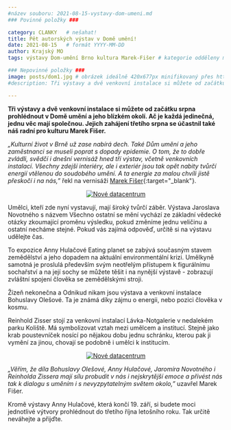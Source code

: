 ```yaml
---
#název souboru: 2021-08-15-vystavy-dom-umeni.md
### Povinné položky ###

category: CLANKY   # nešahat!
title: Pět autorských výstav v Domě umění!
date: 2021-08-15   # formát YYYY-MM-DD
author: Krajský MO
tags: výstavy Dom-umění Brno kultura Marek-Fišer # kategorie odděleny mezerami, např. volby zemědělství životní-prostředí piráti (viz https://jihomoravsky.pirati.cz/tags/)

### Nepovinné položky ###
image: posts/dom1.jpg # obrázek ideálně 420x677px minifikovaný přes https://tinypng.com/
#description: Tři výstavy a dvě venkovní instalace si můžete od začátku srpna prohlédnout v Domě umění a jeho blízkém okolí. Ač je každá jedinečná, jednu věc mají společnou. Jejich zahájení třetího srpna se účastnil také náš radní pro kulturu Marek Fišer.

---
```

**Tři výstavy a dvě venkovní instalace si můžete od začátku srpna prohlédnout v Domě umění a jeho blízkém okolí. Ač je každá jedinečná, jednu věc mají společnou. Jejich zahájení třetího srpna se účastnil také náš radní pro kulturu Marek Fišer.**

*„Kulturní život v Brně už zase nabírá dech. Také Dům umění a jeho zaměstnanci se museli poprat s dopady epidemie. O tom, že to dobře zvládli, svědčí i dnešní vernisáž hned tří výstav, včetně venkovních instalací. Všechny zdejší interiéry, ale i exteriér jsou tak opět nabity tvůrčí energií vtělenou do soudobého umění. A ta energie za malou chvíli jistě přeskočí i na nás,”* řekl na vernisáži [Marek Fišer](https://jihomoravsky.pirati.cz/lide/marek-fiser/){:target="_blank"}.

<div style="text-align:center"><a href="https://a.pirati.cz/jihomoravsky/img/posts/dom2.jpg" target="_blank">
<img src="https://a.pirati.cz/jihomoravsky/img/posts/dom2.jpg" alt="Nové datacentrum">
</a></div>

Umělci, kteří zde nyní vystavují, mají široký tvůrčí záběr. Výstava Jaroslava Novotného s názvem Všechno ostatní se mění vychází ze základní vědecké otázky zkoumající proměnu výsledku, pokud změníme jednu veličinu a ostatní necháme stejné. Pokud vás zajímá odpověď, určitě si na výstavu udělejte čas.

To expozice Anny Hulačové Eating planet se zabývá současným stavem zemědělství a jeho dopadem na aktuální environmentální krizi. Umělkyně samotná je proslulá především svým neotřelým přístupem k figurálnímu sochařství a na její sochy se můžete těšit i na nynější výstavě - zobrazují zvláštní spojení člověka se zemědělskými stroji.

Žízeň nekonečna a Odnikud nikam jsou výstava a venkovní instalace Bohuslavy Olešové. Ta je známá díky zájmu o energii, nebo pozici člověka v kosmu.  

Reinhold Zisser stojí za venkovní instalací Lávka-Notgalerie v nedalekém parku Koliště. Má symbolizovat vztah mezi umělcem a institucí. Stejně jako krab poustevníček nosící po nějakou dobu jednu schránku, kterou pak ji vymění za jinou, chovají se podobně i umělci k institucím.

<div style="text-align:center"><a href="https://a.pirati.cz/jihomoravsky/img/posts/dom3.jpg" target="_blank">
<img src="https://a.pirati.cz/jihomoravsky/img/posts/dom3.jpg" alt="Nové datacentrum">
</a></div>

*„Věřím, že díla Bohuslavy Olešové, Anny Hulačové, Jaromíra Novotného i Reinholda Zissera mají sílu probudit v nás i nejskrytější emoce a přivést nás tak k dialogu s uměním i s nevyzpytatelným světem okolo,”* uzavřel Marek Fišer. 

Kromě výstavy Anny Hulačové, která končí 19. září, si budete moci jednotlivé výtvory prohlédnout do třetího října letošního roku. Tak určitě neváhejte a přijďte.
